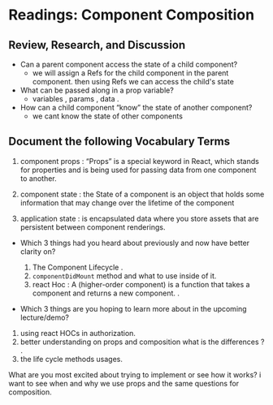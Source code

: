# Readings: Component Composition

## Review, Research, and Discussion

* Can a parent component access the state of a child component?
  * we will assign a Refs for the child component in the parent component. then using Refs we can access the child's state
* What can be passed along in a prop variable?
  * variables , params , data .
* How can a child component “know” the state of another component?
  * we cant know the state of other components

## Document the following Vocabulary Terms

1. component props : “Props” is a special keyword in React, which stands for properties and is being used for passing data from one component to another.
2. component state :  the State of a component is an object that holds some information that may change over the lifetime of the component

3. application state :  is encapsulated data where you store assets that are persistent between component renderings.

* Which 3 things had you heard about previously and now have better clarity on?

   1. The Component Lifecycle .
   2. `componentDidMount`  method and what to use inside of it.
   3. react Hoc : A (higher-order component) is a function that takes a component and returns a new component. .

* Which 3 things are you hoping to learn more about in the upcoming lecture/demo?

1. using react HOCs in authorization.
2. better understanding on props and composition what is  the differences ?  .
3. the life cycle methods usages.

What are you most excited about trying to implement or see how it works? i want to see when and why we use props and the same questions for composition.
  